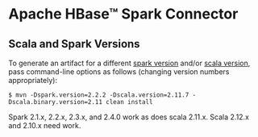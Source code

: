 # Apache HBase&trade; Spark Connector

## Scala and Spark Versions

To generate an artifact for a different [spark version](https://mvnrepository.com/artifact/org.apache.spark/spark-core) and/or [scala version](https://www.scala-lang.org/download/all.html), pass command-line options as follows (changing version numbers appropriately):

```
$ mvn -Dspark.version=2.2.2 -Dscala.version=2.11.7 -Dscala.binary.version=2.11 clean install
```

Spark 2.1.x, 2.2.x, 2.3.x, and 2.4.0 work as does scala 2.11.x. Scala 2.12.x and 2.10.x need work.

